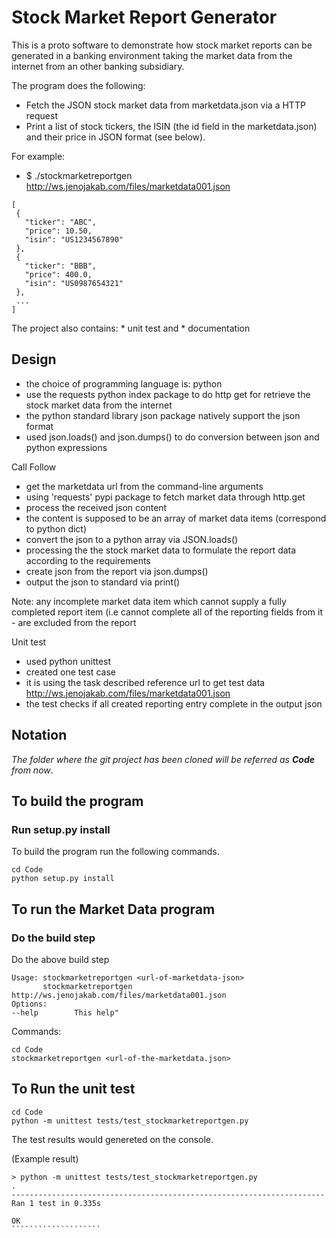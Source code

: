 # Stock Market Report Generator

This is a proto software to demonstrate how stock market reports can be generated in a banking environment taking the market data from the internet from an other banking subsidiary.

The program does the following:

   * Fetch the JSON stock market data from marketdata.json via a HTTP request
   * Print a list of stock tickers, the ISIN (the id field in the marketdata.json) and their price in JSON format (see below).

For example:

* $ ./stockmarketreportgen http://ws.jenojakab.com/files/marketdata001.json

````````````````````
[
 {
   "ticker": "ABC",
   "price": 10.50,
   "isin": "US1234567890"
 },
 {
   "ticker": "BBB",
   "price": 400.0,
   "isin": "US0987654321"
 },
 ...
]
````````````````````

  The project also contains:
     * unit test and
     * documentation

## Design

* the choice of programming language is: python
* use the requests python index package to do http get for retrieve the stock market data from the internet
* the python standard library json package natively support the json format
* used json.loads() and json.dumps() to do conversion between json and python expressions

Call Follow
- get the marketdata url from the command-line arguments
- using 'requests' pypi package to fetch market data through http.get
- process the received json content
- the content is supposed to be an array of market data items (correspond to python dict)
- convert the json to a python array via JSON.loads()
- processing the the stock market data to formulate the report data according to the requirements
- create json from the report via json.dumps()
- output the json to standard via print()

Note: any incomplete market data item which cannot supply a fully completed report item (i.e cannot complete all of the reporting fields from it - are excluded from the report

Unit test
- used python unittest
- created one test case
- it is using the task described reference url to get test data  http://ws.jenojakab.com/files/marketdata001.json
- the test checks if all created reporting entry complete in the output json

## Notation

*The folder where the git project has been cloned will be referred as **Code** from now*.

## To build the program

### Run setup.py install  

To build the program run the following commands.

````````````````````
cd Code
python setup.py install
````````````````````

## To run the Market Data program

### Do the build step

Do the above build step

````````````````````````
Usage: stockmarketreportgen <url-of-marketdata-json>
       stockmarketreportgen http://ws.jenojakab.com/files/marketdata001.json
Options:
--help        This help"
````````````````````````

Commands:
````````````````````````
cd Code
stockmarketreportgen <url-of-the-marketdata.json>
````````````````````````

## To Run the unit test

````````````````````````
cd Code
python -m unittest tests/test_stockmarketreportgen.py
````````````````````````

The test results would genereted on the console.

(Example result)
````````````````````````
> python -m unittest tests/test_stockmarketreportgen.py
.
----------------------------------------------------------------------
Ran 1 test in 0.335s

OK
````````````````````
